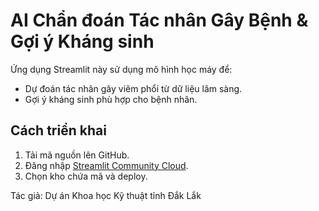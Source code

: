 # AI Chẩn đoán Tác nhân Gây Bệnh & Gợi ý Kháng sinh

Ứng dụng Streamlit này sử dụng mô hình học máy để:
- Dự đoán tác nhân gây viêm phổi từ dữ liệu lâm sàng.
- Gợi ý kháng sinh phù hợp cho bệnh nhân.

## Cách triển khai
1. Tải mã nguồn lên GitHub.
2. Đăng nhập [Streamlit Community Cloud](https://streamlit.io/cloud).
3. Chọn kho chứa mã và deploy.

Tác giả: Dự án Khoa học Kỹ thuật tỉnh Đắk Lắk